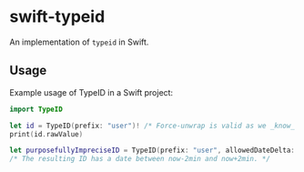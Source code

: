 # swift-typeid
An implementation of `typeid` in Swift.

## Usage

Example usage of TypeID in a Swift project:
```swift
import TypeID

let id = TypeID(prefix: "user")! /* Force-unwrap is valid as we _know_ the prefix "user" is valid. */
print(id.rawValue)

let purposefullyImpreciseID = TypeID(prefix: "user", allowedDateDelta: 120)!
/* The resulting ID has a date between now-2min and now+2min. */
```
